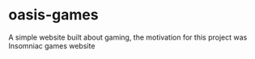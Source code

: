 # oasis-games
A simple website built about gaming, the motivation for this project was Insomniac games website
